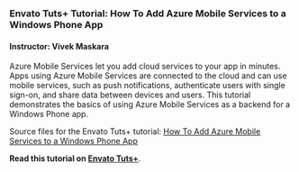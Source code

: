 ### Envato Tuts+ Tutorial: How To Add Azure Mobile Services to a Windows Phone App

#### Instructor: Vivek Maskara

Azure Mobile Services let you add cloud services to your app in minutes. Apps using Azure Mobile Services are connected to the cloud and can use mobile services, such as push notifications, authenticate users with single sign-on, and share data between devices and users. This tutorial demonstrates the basics of using Azure Mobile Services as a backend for a Windows Phone app.

Source files for the Envato Tuts+ tutorial: [How To Add Azure Mobile Services to a Windows Phone App](http://code.tutsplus.com/tutorials/how-to-add-azure-mobile-services-to-a-windows-phone-app--cms-24178)

**Read this tutorial on [Envato Tuts+](https://code.tutsplus.com)**.
